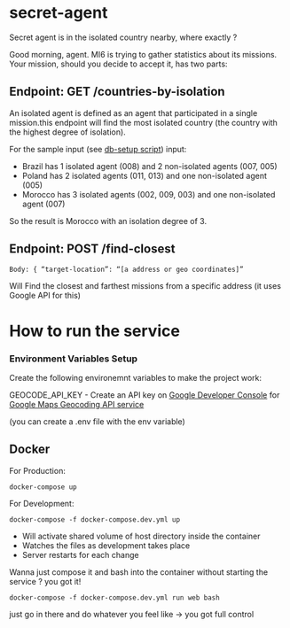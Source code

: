 # secret-agent
Secret agent is in the isolated country nearby, where exactly ?

Good morning, agent. MI6 is trying to gather statistics about its missions. Your mission, should you decide to accept it, has two parts:

## Endpoint: GET /countries-by-isolation

An isolated agent is defined as an agent that participated in a single mission.this endpoint will find the most isolated country (the country with the highest degree of isolation).

For the sample input (see [db-setup script](https://github.com/danfromisrael/secret-agent/blob/master/scripts/db-setup.js)) input:

- Brazil has 1 isolated agent (008) and 2 non-isolated agents (007, 005)
- Poland has 2 isolated agents (011, 013) and one non-isolated agent (005)
- Morocco has 3 isolated agents (002, 009, 003) and one non-isolated agent (007)

So the result is Morocco with an isolation degree of 3.

## Endpoint: POST /find-closest
	Body: { “target-location”: “[a address or geo coordinates]”
Will Find the closest and farthest missions from a specific address (it uses Google API for this)

# How to run the service

### Environment Variables Setup

Create the following environemnt variables to make the project work:

GEOCODE_API_KEY - Create an API key on [Google Developer Console](https://console.developers.google.com) for [Google Maps Geocoding API service](https://developers.google.com/maps/documentation/geocoding/intro)

(you can create a .env file with the env variable)

## Docker

For Production:

`docker-compose up`


For Development:

`docker-compose -f docker-compose.dev.yml up`

* Will activate shared volume of host directory inside the container
* Watches the files as development takes place
* Server restarts for each change

Wanna just compose it and bash into the container without starting the service ?
you got it!

`docker-compose -f docker-compose.dev.yml run web bash`

just go in there and do whatever you feel like -> you got full control
